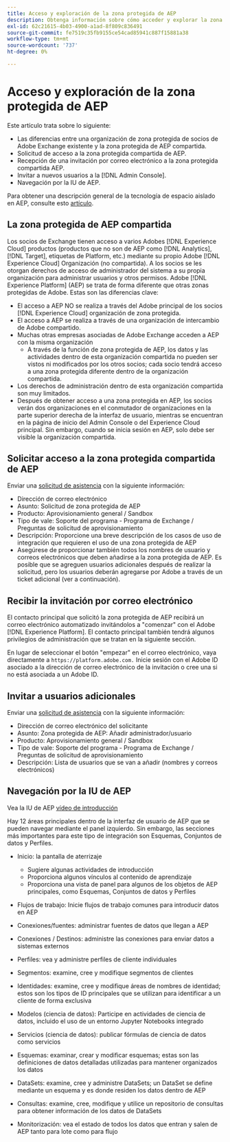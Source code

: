 ```yaml
---
title: Acceso y exploración de la zona protegida de AEP
description: Obtenga información sobre cómo acceder y explorar la zona protegida de Experience Platform.
exl-id: 62c21615-4b03-4900-a1ad-8f809c836491
source-git-commit: fe7519c35fb9155ce54cad85941c887f15881a38
workflow-type: tm+mt
source-wordcount: '737'
ht-degree: 0%

---
```


# Acceso y exploración de la zona protegida de AEP

Este artículo trata sobre lo siguiente:

* Las diferencias entre una organización de zona protegida de socios de Adobe Exchange existente y la zona protegida de AEP compartida.
* Solicitud de acceso a la zona protegida compartida de AEP.
* Recepción de una invitación por correo electrónico a la zona protegida compartida AEP.
* Invitar a nuevos usuarios a la [!DNL Admin Console].
* Navegación por la IU de AEP.

Para obtener una descripción general de la tecnología de espacio aislado en AEP, consulte esto [artículo](https://docs.adobe.com/content/help/es-ES/experience-platform/sandbox/home.html).

## La zona protegida de AEP compartida

Los socios de Exchange tienen acceso a varios Adobes [!DNL Experience Cloud] productos (productos que no son de AEP como [!DNL Analytics], [!DNL Target], etiquetas de Platform, etc.) mediante su propio Adobe [!DNL Experience Cloud] Organización (no compartida). A los socios se les otorgan derechos de acceso de administrador del sistema a su propia organización para administrar usuarios y otros permisos. Adobe [!DNL Experience Platform] (AEP) se trata de forma diferente que otras zonas protegidas de Adobe. Estas son las diferencias clave:

* El acceso a AEP NO se realiza a través del Adobe principal de los socios [!DNL Experience Cloud] organización de zona protegida.
* El acceso a AEP se realiza a través de una organización de intercambio de Adobe compartido.
* Muchas otras empresas asociadas de Adobe Exchange acceden a AEP con la misma organización
   * A través de la función de zona protegida de AEP, los datos y las actividades dentro de esta organización compartida no pueden ser vistos ni modificados por los otros socios; cada socio tendrá acceso a una zona protegida diferente dentro de la organización compartida.
* Los derechos de administración dentro de esta organización compartida son muy limitados.
* Después de obtener acceso a una zona protegida en AEP, los socios verán dos organizaciones en el conmutador de organizaciones en la parte superior derecha de la interfaz de usuario, mientras se encuentran en la página de inicio del Admin Console o del Experience Cloud principal. Sin embargo, cuando se inicia sesión en AEP, solo debe ser visible la organización compartida.

## Solicitar acceso a la zona protegida compartida de AEP

Enviar una [solicitud de asistencia](https://adobeexchangeec.zendesk.com/hc/es-es/requests/new) con la siguiente información:

* Dirección de correo electrónico
* Asunto: Solicitud de zona protegida de AEP
* Producto: Aprovisionamiento general / Sandbox
* Tipo de vale: Soporte del programa - Programa de Exchange / Preguntas de solicitud de aprovisionamiento
* Descripción: Proporcione una breve descripción de los casos de uso de integración que requieren el uso de una zona protegida de AEP
* Asegúrese de proporcionar también todos los nombres de usuario y correos electrónicos que deben añadirse a la zona protegida de AEP. Es posible que se agreguen usuarios adicionales después de realizar la solicitud, pero los usuarios deberán agregarse por Adobe a través de un ticket adicional (ver a continuación).

## Recibir la invitación por correo electrónico

El contacto principal que solicitó la zona protegida de AEP recibirá un correo electrónico automatizado invitándolos a &quot;comenzar&quot; con el Adobe [!DNL Experience Platform]. El contacto principal también tendrá algunos privilegios de administración que se tratan en la siguiente sección.

En lugar de seleccionar el botón &quot;empezar&quot; en el correo electrónico, vaya directamente a `https://platform.adobe.com.` Inicie sesión con el Adobe ID asociado a la dirección de correo electrónico de la invitación o cree una si no está asociada a un Adobe ID.

## Invitar a usuarios adicionales

Enviar una [solicitud de asistencia](https://adobeexchangeec.zendesk.com/hc/es-es/requests/new) con la siguiente información:

* Dirección de correo electrónico del solicitante
* Asunto: Zona protegida de AEP: Añadir administrador/usuario
* Producto: Aprovisionamiento general / Sandbox
* Tipo de vale: Soporte del programa - Programa de Exchange / Preguntas de solicitud de aprovisionamiento
* Descripción: Lista de usuarios que se van a añadir (nombres y correos electrónicos)

## Navegación por la IU de AEP

Vea la IU de AEP [vídeo de introducción](https://docs.adobe.com/content/help/en/platform-learn/tutorials/intro-to-platform/interface-tour.html)

Hay 12 áreas principales dentro de la interfaz de usuario de AEP que se pueden navegar mediante el panel izquierdo. Sin embargo, las secciones más importantes para este tipo de integración son Esquemas, Conjuntos de datos y Perfiles.

* Inicio: la pantalla de aterrizaje

   * Sugiere algunas actividades de introducción
   * Proporciona algunos vínculos al contenido de aprendizaje
   * Proporciona una vista de panel para algunos de los objetos de AEP principales, como Esquemas, Conjuntos de datos y Perfiles

* Flujos de trabajo: Inicie flujos de trabajo comunes para introducir datos en AEP
* Conexiones/fuentes: administrar fuentes de datos que llegan a AEP
* Conexiones / Destinos: administre las conexiones para enviar datos a sistemas externos
* Perfiles: vea y administre perfiles de cliente individuales
* Segmentos: examine, cree y modifique segmentos de clientes
* Identidades: examine, cree y modifique áreas de nombres de identidad; estos son los tipos de ID principales que se utilizan para identificar a un cliente de forma exclusiva
* Modelos (ciencia de datos): Participe en actividades de ciencia de datos, incluido el uso de un entorno Jupyter Notebooks integrado
* Servicios (ciencia de datos): publicar fórmulas de ciencia de datos como servicios
* Esquemas: examinar, crear y modificar esquemas; estas son las definiciones de datos detalladas utilizadas para mantener organizados los datos
* DataSets: examine, cree y administre DataSets; un DataSet se define mediante un esquema y es donde residen los datos dentro de AEP
* Consultas: examine, cree, modifique y utilice un repositorio de consultas para obtener información de los datos de DataSets
* Monitorización: vea el estado de todos los datos que entran y salen de AEP tanto para lote como para flujo
